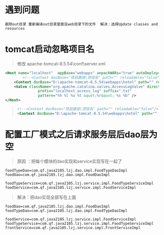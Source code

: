 # 遇到问题

```
删除out目录 重新编译out目录里面没web目录下的文件  解决：选择Update classes and resources
```

# tomcat启动忽略项目名

> 修改 apache-tomcat-8.5.54\conf\server.xml

```xml
<Host name="localhost"  appBase="webapps" unpackWARs="true" autoDeploy="true">
		<!--<Context docBase="项目路径\项目名" path="" reloadable="false"/>-->
	<Context docBase="D:\apache-tomcat-8.5.54\webapps\hotel" path="" reloadable="false"/> 
    <Valve className="org.apache.catalina.valves.AccessLogValve" directory="logs"
               prefix="localhost_access_log" suffix=".txt"
               pattern="%h %l %u %t &quot;%r&quot; %s %b" />
</Host>
```

> ```xml
> <!--<Context docBase="项目路径\项目名" path="" reloadable="false"/>-->
> <Context docBase="D:\apache-tomcat-8.5.54\webapps\hotel" path="" reloadable="false"/>
> ```

# 配置工厂模式之后请求服务层后dao层为空

>原因 ：把每个模块的dao实现和service实现写在一起了

```properties
foodTypeDao=com.qf.java2105.lzj.dao.impl.FoodTypeDaoImpl
foodDao=com.qf.java2105.lzj.dao.impl.FoodDaoImpl

foodTypeService=com.qf.java2105.lzj.service.impl.FoodTypeServiceImpl
foodService=com.qf.java2105.lzj.service.impl.FoodServiceImpl

```

>解决：把dao实现全部写在上面

```properties
foodDao=com.qf.java2105.lzj.dao.impl.FoodDaoImpl
foodTypeDao=com.qf.java2105.lzj.dao.impl.FoodTypeDaoImpl

foodService=com.qf.java2105.lzj.service.impl.FoodServiceImpl
foodTypeService=com.qf.java2105.lzj.service.impl.FoodTypeServiceImpl
frontService=com.qf.java2105.lzj.service.impl.FrontServiceImpl

```

